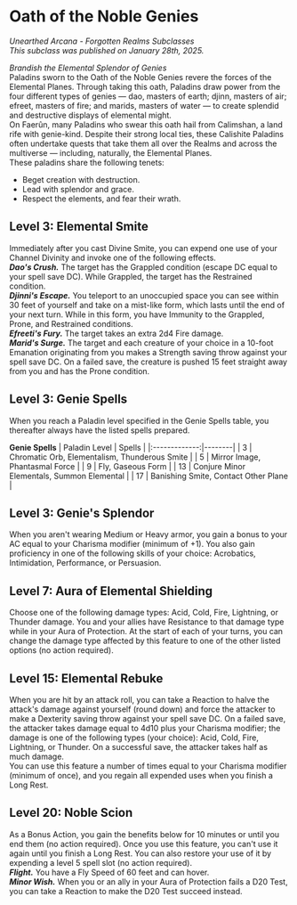 # Oath of the Noble Genies
*Unearthed Arcana - Forgotten Realms Subclasses*  
*This subclass was published on January 28th, 2025.*  

*Brandish the Elemental Splendor of Genies*  
Paladins sworn to the Oath of the Noble Genies revere the forces of the Elemental Planes. Through taking this oath, Paladins draw power from the four different types of genies — dao, masters of earth; djinn, masters of air; efreet, masters of fire; and marids, masters of water — to create splendid and destructive displays of elemental might.  
On Faerûn, many Paladins who swear this oath hail from Calimshan, a land rife with genie-kind. Despite their strong local ties, these Calishite Paladins often undertake quests that take them all over the Realms and across the multiverse — including, naturally, the Elemental Planes.  
These paladins share the following tenets:  
- Beget creation with destruction.
- Lead with splendor and grace.
- Respect the elements, and fear their wrath.

## Level 3: Elemental Smite
Immediately after you cast Divine Smite, you can expend one use of your Channel Divinity and invoke one of the following effects.  
***Dao's Crush.*** The target has the Grappled condition (escape DC equal to your spell save DC). While Grappled, the target has the Restrained condition.  
***Djinni's Escape.*** You teleport to an unoccupied space you can see within 30 feet of yourself and take on a mist-like form, which lasts until the end of your next turn. While in this form, you have Immunity to the Grappled, Prone, and Restrained conditions.  
***Efreeti's Fury.*** The target takes an extra 2d4 Fire damage.  
***Marid's Surge.*** The target and each creature of your choice in a 10-foot Emanation originating from you makes a Strength saving throw against your spell save DC. On a failed save, the creature is pushed 15 feet straight away from you and has the Prone condition.

## Level 3: Genie Spells
When you reach a Paladin level specified in the Genie Spells table, you thereafter always have the listed spells prepared.

**Genie Spells**
| Paladin Level | Spells |
|:-------------:|--------|
| 3             | Chromatic Orb, Elementalism, Thunderous Smite |
| 5             | Mirror Image, Phantasmal Force |
| 9             | Fly, Gaseous Form |
| 13            | Conjure Minor Elementals, Summon Elemental |
| 17            | Banishing Smite, Contact Other Plane |

## Level 3: Genie's Splendor
When you aren't wearing Medium or Heavy armor, you gain a bonus to your AC equal to your Charisma modifier (minimum of +1). You also gain proficiency in one of the following skills of your choice: Acrobatics, Intimidation, Performance, or Persuasion.

## Level 7: Aura of Elemental Shielding
Choose one of the following damage types: Acid, Cold, Fire, Lightning, or Thunder damage. You and your allies have Resistance to that damage type while in your Aura of Protection. At the start of each of your turns, you can change the damage type affected by this feature to one of the other listed options (no action required).

## Level 15: Elemental Rebuke
When you are hit by an attack roll, you can take a Reaction to halve the attack's damage against yourself (round down) and force the attacker to make a Dexterity saving throw against your spell save DC. On a failed save, the attacker takes damage equal to 4d10 plus your Charisma modifier; the damage is one of the following types (your choice): Acid, Cold, Fire, Lightning, or Thunder. On a successful save, the attacker takes half as much damage.  
You can use this feature a number of times equal to your Charisma modifier (minimum of once), and you regain all expended uses when you finish a Long Rest.

## Level 20: Noble Scion
As a Bonus Action, you gain the benefits below for 10 minutes or until you end them (no action required). Once you use this feature, you can't use it again until you finish a Long Rest. You can also restore your use of it by expending a level 5 spell slot (no action required).  
***Flight.*** You have a Fly Speed of 60 feet and can hover.  
***Minor Wish.*** When you or an ally in your Aura of Protection fails a D20 Test, you can take a Reaction to make the D20 Test succeed instead.